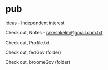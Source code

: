 # pub
Ideas - Independent interest

Check out,  Notes - rakeshkelm@gmail.com.txt

Check out, Profile.txt

Check out, fedGov (folder)

Check out, broomeGov (folder)

